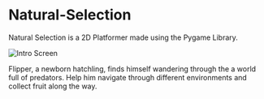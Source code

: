# Natural-Selection
Natural Selection is a 2D Platformer made using the Pygame Library. 

![Intro Screen]("Screenshots/Intro_screen.gif")

Flipper, a newborn hatchling, finds himself wandering through the a world full of predators. Help him navigate through different environments and collect fruit along the way. 
